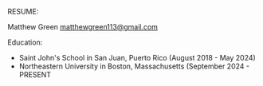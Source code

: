 RESUME:

Matthew Green
matthewgreen113@gmail.com

Education:
- Saint John's School in San Juan, Puerto Rico (August 2018 - May 2024)
- Northeastern University in Boston, Massachusetts (September 2024 - PRESENT
